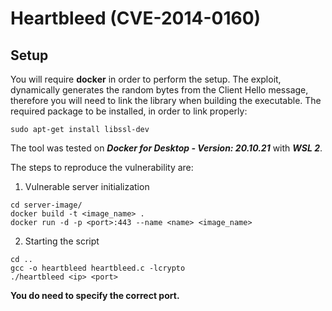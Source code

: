Heartbleed (CVE-2014-0160)
==========

## Setup

You will require **docker** in order to perform the setup.
The exploit, dynamically generates the random bytes from the Client Hello message,
therefore you will need to link the library when building the executable.
The required package to be installed, in order to link properly:
```
sudo apt-get install libssl-dev
```
The tool was tested on ***Docker for Desktop - Version: 20.10.21*** with ***WSL 2***.

The steps to reproduce the vulnerability are:
1.  Vulnerable server initialization
```
cd server-image/
docker build -t <image_name> .
docker run -d -p <port>:443 --name <name> <image_name>
```
2. Starting the script

```
cd ..
gcc -o heartbleed heartbleed.c -lcrypto
./heartbleed <ip> <port>

```

**You do need to specify the correct port.**

